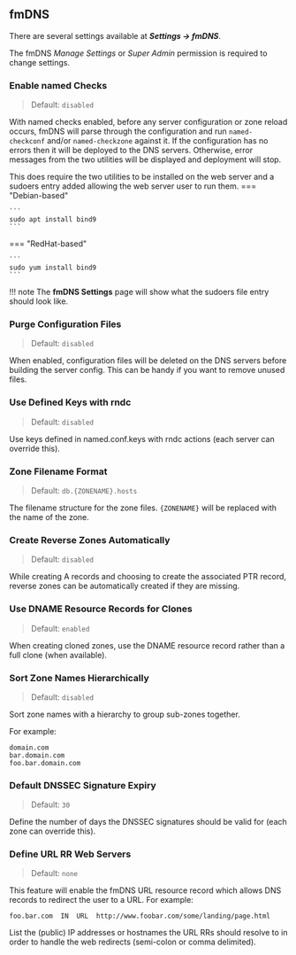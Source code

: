 ## fmDNS
There are several settings available at **_Settings → fmDNS_**.

The fmDNS _Manage Settings_ or _Super Admin_ permission is required to change settings.

### Enable named Checks
>Default: `disabled`

With named checks enabled, before any server configuration or zone reload occurs, fmDNS will parse through the configuration and run `named-checkconf` and/or `named-checkzone` against it.  If the configuration has no errors then it will be deployed to the DNS servers. Otherwise, error messages from the two utilities will be displayed and deployment will stop.

This does require the two utilities to be installed on the web server and a sudoers entry added allowing the web server user to run them.
=== "Debian-based"

    ```
    sudo apt install bind9
    ```

=== "RedHat-based"

    ```
    sudo yum install bind9
    ```

!!! note
    The **fmDNS Settings** page will show what the sudoers file entry should look like.


### Purge Configuration Files
>Default: `disabled`

When enabled, configuration files will be deleted on the DNS servers before building the server config. This can be handy if you want to remove unused files.

### Use Defined Keys with rndc
>Default: `disabled`

Use keys defined in named.conf.keys with rndc actions (each server can override this).

### Zone Filename Format
>Default: `db.{ZONENAME}.hosts`

The filename structure for the zone files. `{ZONENAME}` will be replaced with the name of the zone.

### Create Reverse Zones Automatically
>Default: `disabled`

While creating A records and choosing to create the associated PTR record, reverse zones can be automatically created if they are missing.

### Use DNAME Resource Records for Clones
>Default: `enabled`

When creating cloned zones, use the DNAME resource record rather than a full clone (when available).

### Sort Zone Names Hierarchically
>Default: `disabled`

Sort zone names with a hierarchy to group sub-zones together.

For example:
```
domain.com
bar.domain.com
foo.bar.domain.com
```

### Default DNSSEC Signature Expiry
>Default: `30`

Define the number of days the DNSSEC signatures should be valid for (each zone can override this).

### Define URL RR Web Servers
>Default: `none`

This feature will enable the fmDNS URL resource record which allows DNS records to redirect the user to a URL. For example:

`foo.bar.com  IN  URL  http://www.foobar.com/some/landing/page.html`

List the (public) IP addresses or hostnames the URL RRs should resolve to in order to handle the web redirects (semi-colon or comma delimited).